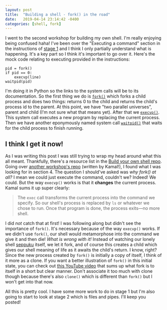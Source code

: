 ```yaml
---
layout: post
title:  "Building a shell - fork() in the road"
date:   2019-04-14 23:14:42 -0400
categories: [shell, fork]
---
```


I went to the second workshop for building my own shell. I'm really enjoying
being confused haha! I've been over the "Executing a command" section in the
instructions of [stage 1][gh-stage-1] and I think I only partially understand
what is happening. It's a key part so I think it's important to go over it.
Here's the mock code relating to executing provided in the instructions:

```
pid = fork()
if pid == 0:
    execvp(line)
waitpid(pid)
```

I'm doing it in Python so the links to the system calls will be to its
documentation. So the first thing we do is [`fork()`][python-doc-fork] which
forks a child process and does two things: returns 0 to the child and returns
the child's process id to the parent. At this point, we have "two parallel
universes", parent and child (I'm not sure what that means yet). After that we
[`execvp()`][python-doc-execvp]. This system call executes a new program by
replacing the current process. Then we have another eponymously named system
call [`waitpid()`][python-doc-waitpid] that waits for the child process to
finish running.

## I think I get it now! 

As I was writing this post I was still trying to wrap my head around what this
all meant. Thankfully, there's a resource list in the [Build your own shell
repo][gh-build-shell]. Going over [another workshop's repo][gh-kamal-shell]
(written by Kamal!), I found what I was looking for in section 4. The question I
should've asked was *why fork() at all?* I mean we could just execute the
command, couldn't we? Indeed! We could. But the way `execvp()` works is that it
**changes** the current process. Kamal sums it up super clearly:

>The `exec` call transforms the current process into the command we specify. So
>our shell's process is replaced by `ls` or whatever we chose to run. Once that
>program is done, the process exits—no more shell.

I did *not* catch that at first! I was following along but didn't see the
importance of `fork()`. It's necessary because of the way `execvp()` works. If
we didn't use `fork()`, our shell would metamorphose into the command we give it
and then die! *What is wrong with it!* Instead of watching our lonely shell
[seppuku][wiki-seppuku] itself, we let it fork, and of course this creates a
child which gives our shell meaning of life as it awaits the child's return. I
know, right? Since the new process created by `fork()` is initially a copy of
itself, I think of it more as a clone. If you want a better illustration of
`fork()` in this initial state, you can check out [this YouTube
video][YT-fork-arnold] that sums up what fork is to itself in a short but clear
manner. Don't associate it too much with clone though because there's also
`clone()` which is different than `fork()` but I won't get into that now.

All this is pretty cool. I have some more work to do in stage 1 but I'm also
going to start to look at stage 2 which is files and pipes. I'll keep you
posted!

[gh-stage-1]: https://github.com/tokenrove/build-your-own-shell/blob/master/stage_1.md
[python-doc-fork]: https://docs.python.org/3/library/os.html#os.fork
[python-doc-execvp]: https://docs.python.org/3/library/os.html#os.execvp
[python-doc-waitpid]: https://docs.python.org/3/library/os.html#os.waitpid
[gh-build-shell]: https://github.com/tokenrove/build-your-own-shell
[gh-kamal-shell]: https://github.com/kamalmarhubi/shell-workshop
[wiki-seppuku]: https://en.wikipedia.org/wiki/Seppuku
[YT-fork-arnold]: https://www.youtube.com/watch?v=Ra-wC05lZi4

